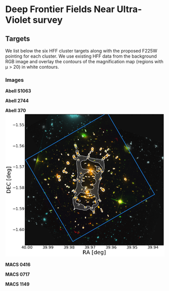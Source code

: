 # Deep Frontier Fields Near Ultra-Violet survey

## Targets

We list below the six HFF cluster targets along with the proposed F225W pointing for each cluster. We use existing HFF data from the background RGB image and overlay the contours of the magnification map (regions with &mu; > 20) in white contours.

### Images

**Abell S1063**

**Abell 2744**

**Abell 370**
![Pointing A370](assets/images/pointing_abell370.png)

**MACS 0416**

**MACS 0717**

**MACS 1149**
